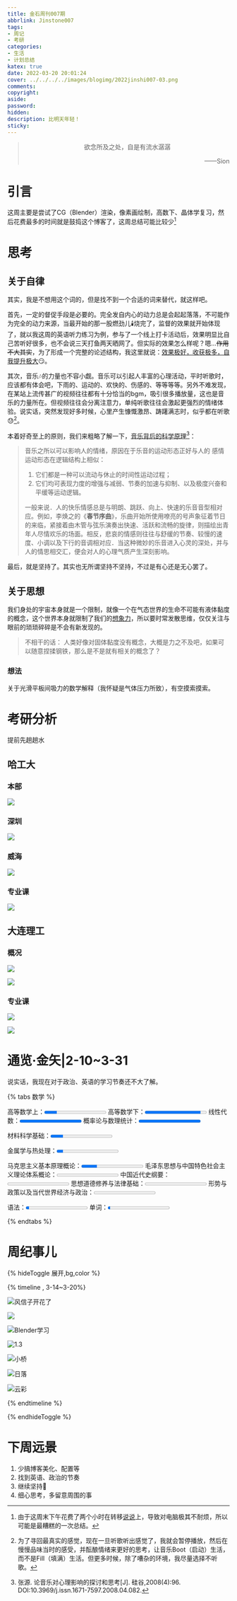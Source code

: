 ```yaml
---
title: 金石周刊007期
abbrlink: Jinstone007
tags:
- 周记
- 考研
categories:
- 生活
- 计划总结
katex: true
date: 2022-03-20 20:01:24
cover: ../../../../images/blogimg/2022jinshi007-03.png
comments:
copyright:
aside:
password:
hidden: 
description: 比明天年轻！
sticky:
---
```


> <center>欲念所及之处，自是有流水潺潺</center>
> <p align="right">——Sion</p>

# 引言

这周主要是尝试了CG（Blender）渲染，像素画绘制，高数下、晶体学复习，然后花费最多的时间就是鼓捣这个博客了，这周总结可能比较少[^1]

# 思考

## 关于自律

其实，我是不想用这个词的，但是找不到一个合适的词来替代，就这样吧。

首先，一定的督促手段是必要的。完全发自内心的动力总是会起起落落，不可能作为完全的动力来源，当最开始的那一股燃劲儿🕯️烧完了，监督的效果就开始体现了，就以我这周的英语听力练习为例，参与了一个线上打卡活动后，效果明显比自己苦听好很多，也不会说三天打鱼两天晒网了。但实际的效果怎么样呢？嗯…~~作用不大其实~~，为了形成一个完整的论述结构，我这里就说：<u>效果极好，收获极多，自我提升极大</u>😏。

其次，音乐🎶的力量也不容小觑。音乐可以引起人丰富的心理活动，平时听歌时，应该都有体会吧，下雨的、运动的、欢快的、伤感的、等等等等。另外不难发现，在某站上流传甚广的视频往往都有十分恰当的bgm，吸引很多播放量，这也是音乐的力量所在。但视频往往会分离注意力，单纯听歌往往会激起更强烈的情绪体验。说实话，突然发现好多时候，心里产生慷慨激昂、踌躇满志时，似乎都在听歌😓[^2]。

本着好奇至上的原则，我们来粗略了解一下，<u>音乐背后的科学原理</u>[^3]：

> 音乐之所以可以影响人的情绪，原因在于乐音的运动形态正好与人的
> 感情运动形态在逻辑结构上相似： 
>
> 1. 它们都是一种可以流动与休止的时间性运动过程；
> 2. 它们均可表现力度的增强与减弱、节奏的加速与抑制、以及极度兴奋和平缓等运动逻辑。
> 
>  一般来说．人的快乐情感总是与明朗、跳跃、向上、快速的乐音音型相对应。例如，李焕之的《**春节序曲**》，乐曲开始所使用嘹亮的号声象征着节日的来临，紧接着由木管与弦乐演奏出快速、活跃和流畅的旋律，则描绘出青年人尽情欢乐的场面。相反，悲哀的情感则往往与舒缓的节奏、较慢的速度、小调以及下行的音调相对应．当这种微妙的乐音进入心灵的深处，并与人的情思相交汇，便会对人的心理气质产生深刻影响。

最后，就是坚持了。其实也无所谓坚持不坚持，不过是有心还是无心罢了。

## 关于思想

我们身处的宇宙本身就是一个限制，就像一个在气态世界的生命不可能有液体黏度的概念，这个世界本身就限制了我们的<u>想象力</u>，所以要时常发散思维，仅仅关注与眼前的琐琐碎碎是不会有新发现的。

> 不相干的话： 人类好像对固体黏度没有概念，大概是力之不及吧，如果可以随意捏揉钢铁，那么是不是就有相关的概念了？

### 想法

关于光滑平板间吸力的数学解释（我怀疑是气体压力所致），有空摸索摸索。

# 考研分析

提前先趟趟水

## 哈工大

### 本部

![](../../../../images/blogimg/2022image-20220320201046710.png)

### 深圳

![](../../../../images/blogimg/2022image-20220320201046710.png)

### 威海

![](../../../../images/blogimg/2022image-20220320201317687.png)

### 专业课

![](../../../../images/blogimg/2022image-20220320201317687.png)



## 大连理工

###  概况

![](../../../../images/blogimg/2022image-20220320202500976.png)

![](../../../../images/blogimg/2022image-20220320202609592.png)

### 专业课

![](../../../../images/blogimg/2022image-20220320202737300.png)

![](C:/Users/agape/AppData/Roaming/Typora/typora-user-images/image-20220320202810773.png)



# 通览·金矢|2-10~3-31

说实话，我现在对于政治、英语的学习节奏还不大了解。

{% tabs 数学 %}
<!-- tab 数学 -->

高等数学上：<progress max="100" value="20" id="progress"></progress>
高等数学下：<progress max="100" value="90" id="progress"></progress>
线性代数：<progress max="100" value="100" id="progress"></progress>
概率论与数理统计：<progress max="100" value="100" id="progress"></progress>

<!-- endtab -->

<!-- tab 专业课 -->

材料科学基础：<progress max="100" value="20" id="progress"></progress>

金属学与热处理：<progress max="100" value="10" id="progress"></progress>

<!-- endtab -->

<!-- tab 政治 -->

马克思主义基本原理概论：<progress max="100" value="25" id="progress"></progress>
毛泽东思想与中国特色社会主义理论体系概论：<progress max="100" value="0" id="progress"></progress>
中国近代史纲要：<progress max="100" value="0" id="progress"></progress>
思想道德修养与法律基础：<progress max="100" value="0" id="progress"></progress>
形势与政策以及当代世界经济与政治：<progress max="100" value="0" id="progress"></progress>

<!-- endtab -->

<!-- tab 英语 -->

语法：<progress max="100" value="5" id="progress"></progress>
单词：<progress max="100" value="4" id="progress"></progress>

<!-- endtab -->
{% endtabs %}

# 周纪事儿

{% hideToggle 展开,bg,color %}

{% timeline ,  3-14~3-20%}

<!-- timeline 周一 -->

![风信子开花了](https://cdn5.telegram-cdn.org/file/ugtkPbFZ8WLIHKZMe4kwClEv1bC0pA-qZZhZdhTgSHMGyQW1E5NLwmqrH_sTAoQxVr23Z1S6R0bNwT59v-BcJPJVke9T0OlxY4A6HkiZ0haiCDVLRgSy_4ZZetgCDsiUnnkexFicYOgsfsFFx08l2ODSNLJ-_F6a7UnK7RM5StFcEHJ-ehSc4u5tLj130qw-492rdmBfyCqWtEXZqnmrIBD5gOgtqPNrPhBtHEuC1WZoFsb7P0PjCFAc91FMDrSdeX0pVb5JvpF-mBa4qxWo81F0E9lrl89hCCxfUQqZEKxCuXG9AYFbZNiQEXfxGSSHdALk5BNfKzWyANmp19VNVg.jpg)

<!-- endtimeline -->
<!-- timeline 周二 -->

![](https://cdn5.telegram-cdn.org/file/MA8klN0ljoG2NNGOsSN0BGHklNdsVsYgRxxT83rBttrs-J2Q2YpunxtQQeaM-ls4yRUpyNLhjEMpDo8NRhhz6AESJw0XujeoqTsGSN7mx0GtU_JndvcxZGt-U0xhy1JR386UGyEBfg29Sw-Itb4IBhM6eKU9YHgOswovH5AUF3cx_kyaO8kiigrwrQ7mJd0GHXnuT-ogL2-hNZ78pvploEto2PV2YEQDy2EnMPoMHRp8R66ljAgmXYHrOQY6hIW03lCAVYk8nUUyylweP3ah26pMO_yQbZ-98VPxdncnvQ0F5tgzH5BIwa8v8wviJBEAgcqIe-GxYeOvmJEkh6q32w.jpg)

<!-- endtimeline -->

<!-- timeline 周三 -->

![Blender学习](https://cdn5.telegram-cdn.org/file/n7SkDVvLYqNllJIJAzqamOa91tyK8ZzbMs9oM8hgFRhBt_uMG98efKmEbM9rdDpBXppERLSSgUK-UNlYGWsEFJA92II3fPgMth_5cMbIxSpftipVxTHPMjGFzCjO3dPYN9s5WhpC4_FeD8v264cztS_qJHu4pOzZ1IM4nY-2r6O1Vigvbnzi_WCmYPIYXVR6AP0iZGUGucmGpFepo6Z81UUG9JPNJ3uy6QVOeBsAEHHtIWkFrBCD5gcrkvkZaXCHIG5BzhfXFepR8NvRd-l7auhd0EtdEdBaQo8QSm_n_3mTopOI9IskZwVDE4Y6_CIHvL_TVywepiYb_ySDV0-A4A.jpg)

<!-- endtimeline -->

<!-- timeline 周四 -->

![1.3](https://cdn5.telegram-cdn.org/file/ibN4q4wyJRGRIGB2X4AcaMGLm2o-LmapW-Jyl-6kbSEmUN-hhNxjD4HxHxkMqnFgcv_tsMjckyZUhZNe3bPSwZY3UCy9IwThTy4RX_ISjA3bS7K8LFfP_3HX8JWIgLoHDxgsGNBl2tk_ls4nRws5ErIy1bx_qSeSQ5BtBD8Me4koK8LpC219KGu1NmNHNrzhdVLse5dJHTT6XirTqXNm8MY_xj84cX01DODoAlSV-FnIHXjeXByqzwYynztQ4MqE0hC_BNyrGDS4VVytQ01iRiHLy8d3kdO409B28Ihj0ZBeW0kvNnuTmR6EQSyLAH9k3zfPl_9JZGWralsCd5jiDA.jpg)

<!-- endtimeline -->

<!-- timeline 周五 -->

![小桥](https://cdn5.telegram-cdn.org/file/Cag9JisWdmPWOgNpuXg-HoIj-8y4-B4LBzVU3ZlCI6H1rqnRh_W6O2pVkmgG3bnSp2MO5yzagjbOtJfsEoC7BFlIskh96kA4KRhRs4ze0k0vuWhrglJts71QkUU-xHUlHVvE1Dc0nCxwBQT8ZG5e83_rYa9SRALXkO0k-Ua7VtxiODMWRLcB14NpEROjF0zMnHMyicLVHE_MCnwVFnHdXJ4DWkBx6KahePS9E7BKvE8JEQm4cn9rfimTFaGNjtlXoy3ltyIlihq0cZSNw_XiuSoxOexOU1E6fm1YZDZp2406qFy3pf-i8EoO87fIwzbBHCZOP8teLL-Xakmh1KXJiA.jpg)

<!-- endtimeline -->

<!-- timeline 周六 -->

![日落](https://cdn5.telegram-cdn.org/file/fU7X6A3C4eHWNVim1WkpcSMIZoEd_nV68RtDoxpOHvIxkwCbGo3OZQpipvh_3r7Mi5pnWpVzL0_B1G-4YdAjF1gEHItZELLXU8tIvq1xG8UJ-uPKU4VKg22MM5Liya64Dx9UPpAvtFvDrJ2NV6Jl9nd-2q3Db87JtTt_Vh1th8IqGYXe9-Idgu8NHvGm-Ep2emxKTdiBEDmrgFoRWGhZpyE6IZRdjHF13MDoKLNyGjkD-CqmQTlazR0Wi_nuI_hve4dSg_VMc7G8u8PFEbeeIqw1WCyJytPcBKItbx44WUk-HG8gADXH1zaCv9v43PmuoOTlLGYlQtT-u5M0bjgpQg.jpg)

<!-- endtimeline -->

<!-- timeline 周日 -->

![云彩](https://cdn5.telegram-cdn.org/file/Z1Rz8z1GHjjkjEjuPsKy36S_h6Q1l9lemO30G7xOuwViT6Q1VZAXUrOH0PT80D-siKMl3eCRQO2_DmE_sG92oSDUCWUEmQTsneWcKsR-kOJEr5klzULt9I40oRt7O02-1f5wllaqlfoslmLK2u_5t-b78pWLOZQWTVnUO4MnCfP3aVvVwayBxPgCubiCTHBNioqJ85VVx4ruppqrLf-jJHXVoKfONyWBICM7Sus9qS0MxWytvGb6hnmlZjl7rm4DHKxYjxBJV9Lgy192AYOJcN9NaMg8p-rBZY2Q8M8DlSZS_BZR54jt587_KQSBvm34eI3OWv5ylDaJwwmNGiNCiw.jpg)

<!-- endtimeline -->

{% endtimeline %}

{% endhideToggle %}

# 下周远景

1. 少搞博客美化、配置等
2. 找到英语、政治的节奏
3. 继续坚持🏃‍
4. 细心思考，多留意周围的事



[^1]:由于这周末下午花费了两个小时在转移[说说](https://www.si-on.top/shuoshuo)上，导致对电脑极其不耐烦，所以可能是最糟糕的一次总结。
[^2]:为了寻回最真实的感觉，现在一旦听歌听出感觉了，我就会暂停播放，然后在慢慢品味当时的感受，并酝酿情绪来更好的思考，让音乐Boot（启动）生活，而不是Fill（填满）生活。但更多时候，除了嘈杂的环境，我尽量选择不听歌。
[^3]:张源. 论音乐对心理影响的探讨和思考[J]. 硅谷,2008(4):96. DOI:10.3969/j.issn.1671-7597.2008.04.082.
